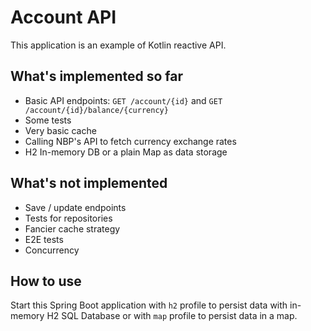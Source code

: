 # Account API

This application is an example of Kotlin reactive API.

## What's implemented so far

* Basic API endpoints: `GET /account/{id}` and `GET /account/{id}/balance/{currency}`
* Some tests
* Very basic cache
* Calling NBP's API to fetch currency exchange rates
* H2 In-memory DB or a plain Map as data storage

## What's not implemented

* Save / update endpoints
* Tests for repositories
* Fancier cache strategy
* E2E tests
* Concurrency

## How to use

Start this Spring Boot application with `h2` profile to persist data with in-memory H2 SQL Database
or with `map` profile to persist data in a map. 